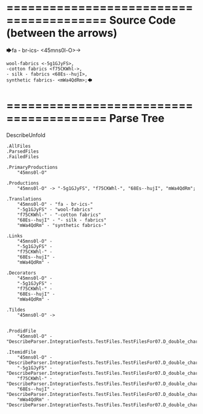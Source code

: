 ========================================
Source Code (between the arrows)
========================================

🡆fa - br-ics- <45mns0l-O>->

    wool-fabrics <-5g1GJyFS>,
    -cotton fabrics <f75CKWhl->,
    - silk - fabrics <68Es--hujI>,
    synthetic fabrics- <mWa4QdRm>;🡄

========================================
Parse Tree
========================================
DescribeUnfold

    .AllFiles
    .ParsedFiles
    .FailedFiles

    .PrimaryProductions
        "45mns0l-O" 

    .Productions
        "45mns0l-O" -> "-5g1GJyFS", "f75CKWhl-", "68Es--hujI", "mWa4QdRm";

    .Translations
        "45mns0l-O" - "fa - br-ics-"
        "-5g1GJyFS" - "wool-fabrics"
        "f75CKWhl-" - "-cotton fabrics"
        "68Es--hujI" - "- silk - fabrics"
        "mWa4QdRm" - "synthetic fabrics-"

    .Links
        "45mns0l-O" - 
        "-5g1GJyFS" - 
        "f75CKWhl-" - 
        "68Es--hujI" - 
        "mWa4QdRm" - 

    .Decorators
        "45mns0l-O" - 
        "-5g1GJyFS" - 
        "f75CKWhl-" - 
        "68Es--hujI" - 
        "mWa4QdRm" - 

    .Tildes
        "45mns0l-O" -> 


    .ProdidFile
        "45mns0l-O" - "DescribeParser.IntegrationTests.TestFiles.TestFilesFor07.D_double_characters1.ds"

    .ItemidFile
        "45mns0l-O" - "DescribeParser.IntegrationTests.TestFiles.TestFilesFor07.D_double_characters1.ds"
        "-5g1GJyFS" - "DescribeParser.IntegrationTests.TestFiles.TestFilesFor07.D_double_characters1.ds"
        "f75CKWhl-" - "DescribeParser.IntegrationTests.TestFiles.TestFilesFor07.D_double_characters1.ds"
        "68Es--hujI" - "DescribeParser.IntegrationTests.TestFiles.TestFilesFor07.D_double_characters1.ds"
        "mWa4QdRm" - "DescribeParser.IntegrationTests.TestFiles.TestFilesFor07.D_double_characters1.ds"

